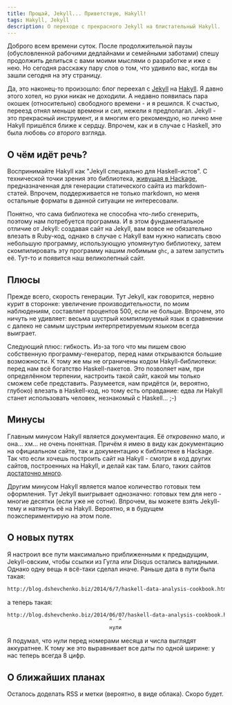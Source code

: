 ```yaml
---
title: Прощай, Jekyll... Приветствую, Hakyll!
tags: Hakyll, Jekyll
description: О переходе с прекрасного Jekyll на блистательный Hakyll.
---
```


Доброго всем времени суток. После продолжительной паузы (обусловленной рабочими дедлайнами и семейными заботами) спешу продолжить делиться с вами моими мыслями о разработке и иже с нею. Но сегодня расскажу пару слов о том, что удивило вас, когда вы зашли сегодня на эту страницу.

Да, это наконец-то произошло: блог переехал с [Jekyll](http://jekyllrb.com) на [Hakyll](http://jaspervdj.be/hakyll/). Я давно этого хотел, но руки никак не доходили. А недавно появилась пара окошек (относительно) свободного времени - и я решился. К счастью, переезд отнял меньше времени и сил, нежели я предполагал. Jekyll - это прекрасный инструмент, и я многим его рекомендую, но лично мне Hakyll пришёлся ближе к сердцу. Впрочем, как и в случае с Haskell, это была любовь *со второго* взгляда.

## О чём идёт речь?

Воспринимайте Hakyll как "Jekyll специально для Haskell-истов". С технической точки зрения это библиотека, [живущая в Hackage](https://hackage.haskell.org/package/hakyll), предназначенная для генерации статического сайта из markdown-статей. Впрочем, поддерживается не только markdown, но меня остальные форматы в данной ситуации не интересовали.

Понятно, что сама библиотека не способна что-либо сгенерить, поэтому нам потребуется программа. И в этом фундаментальное отличие от Jekyll: создавая сайт на Jekyll, вам вовсе не обязательно влезать в Ruby-код, однако в случае с Hakyll вам нужно написать свою небольшую программу, использующую упомянутую библиотеку, затем скомпилировать эту программу нашим любимым `ghc`, а затем запустить её. Тут-то и появится наш великолепный сайт.

## Плюсы

Прежде всего, скорость генерации. Тут Jekyll, как говорится, нервно курит в сторонке: увеличение производительности, по моим наблюдениям, составляет процентов 500, если не больше. Впрочем, это ничуть не удивляет: весьма шустрый компилируемый язык в сравнении с далеко не самым шустрым интерпретируемым языком всегда выиграет.

Следующий плюс: гибкость. Из-за того что мы пишем свою собственную программу-генератор, перед нами открываются большие возможности. К тому же мы не ограничены кодом Hakyll-библиотеки: перед нам всё богатство Haskell-пакетов. Это позволяет нам, при определённом терпении, настроить такой сайт, какой мы только сможем себе представить. Разумеется, нам придётся (и, вероятно, глубоко) влезать в Haskell-код, но тому есть оправдание: едва ли Hakyll станет использовать человек, незнакомый с Haskell... ;-)

## Минусы

Главным минусом Hakyll является документация. Её *откровенно* мало, и она... хм... не очень понятная. Причём я имею в виду как документацию на официальном сайте, так и документацию к библиотеке в Hackage. Так что если хочешь построить сайт на Hakyll - смотри в код других сайтов, построенных на Hakyll, и делай как там. Благо, таких сайтов [достаточно много](http://jaspervdj.be/hakyll/examples.html).

Другим минусом Hakyll является малое количество готовых тем оформления. Тут Jekyll выигрывает однозначно: готовых тем для него - многие десятки (если уже не сотни). Впрочем, вы можете взять Jekyll-тему и натянуть её на Hakyll. Вероятно, я в будущем поэкспериментирую на этом поле.

## О новых путях

Я настроил все пути максимально приближенными к предыдущим, Jekyll-овским, чтобы ссылки из Гугла или Disqus остались валидными. Однако одну вещь я всё-таки сделал иначе. Раньше дата в пути была такая:

```bash
http://blog.dshevchenko.biz/2014/6/7/haskell-data-analysis-cookbook.html
```

а теперь такая:

```bash
http://blog.dshevchenko.biz/2014/06/07/haskell-data-analysis-cookbook.html
                                 ^  ^
                                 нули
```

Я подумал, что нули перед номерами месяца и числа выглядят аккуратнее. К тому же это выравнивает все даты по одной ширине: у нас теперь всегда 8 цифр. 

## О ближайших планах

Осталось доделать RSS и метки (вероятно, в виде облака). Скоро будет.


